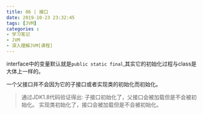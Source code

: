 ```yaml
---
title: 06 | 接口
date: 2019-10-23 23:32:45
tags: [JVM]
categories :
- 学习笔记
- JVM
- 深入理解JVM[课程]
---
```


interface中的变量默认就是`public static final`,其实它的初始化过程与class是大体上一样的。 

一个父接口并不会因为它的子接口或者实现类的初始化而初始化。
> 通过JDK1.8代码验证得出:
子接口初始化了，父接口会被加载但是不会被初始化。
实现类初始化了，接口会被加载但是不会被初始化。